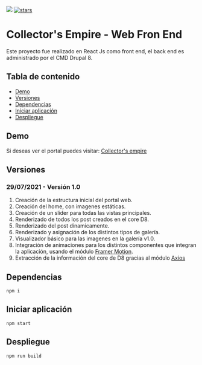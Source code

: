 ![](https://visitor-badge.glitch.me/badge?page_id=EnrageStudio.Collectors-Web)
[![stars](https://img.shields.io/github/stars/EnrageStudio/Collectors-Web)](https://github.com/EnrageStudio/Collectors-Web)

# Collector's Empire - Web Fron End

Este proyecto fue realizado en React Js como front end, el back end es administrado por el CMD Drupal 8.

## Tabla de contenido

-   [Demo](#demo)
-   [Versiones](#versiones)
-   [Dependencias](#dependencias)
-   [Iniciar aplicación](#iniciar-aplicación)
-   [Despliegue](#despliegue)

## Demo

Si deseas ver el portal puedes visitar: [Collector's empire](www.collectors-empire.com)

## Versiones

### 29/07/2021 - Versión 1.0

1. Creación de la estructura inicial del portal web.
2. Creación del home, con imagenes estáticas.
3. Creación de un slider para todas las vistas principales.
4. Renderizado de todos los post creados en el core D8.
5. Renderizado del post dinamicamente.
6. Renderizado y asignación de los distintos tipos de galería.
7. Visualizador básico para las imagenes en la galería v1.0.
8. Integración de animaciones para los distintos componentes que integran la aplicación, usando el módulo [Framer Motion](https://github.com/framer/motion).
9. Extracción de la información del core de D8 gracias al módulo [Axios](https://github.com/axios/axios)

## Dependencias

```
npm i
```

## Iniciar aplicación

```
npm start
```

## Despliegue

```
npm run build
```
